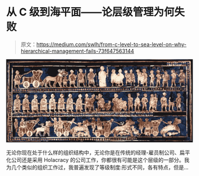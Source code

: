 # 从 C 级到海平面——论层级管理为何失败

> 原文：<https://medium.com/swlh/from-c-level-to-sea-level-on-why-hierarchical-management-fails-73f647563144>

![](img/8da5fc1959714cce5564a6fdf7f9521c.png)

无论你现在处于什么样的组织结构中，无论你是在传统的经理-雇员制公司、扁平化公司还是采用 Holacracy 的公司工作，你都很有可能是这个层级的一部分。我为几个类似的组织工作过，我普遍发现了等级制度:形式不同，各有特点，但是…